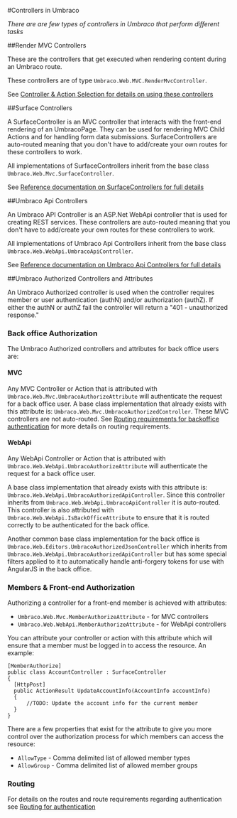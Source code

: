 #Controllers in Umbraco

_There are are few types of controllers in Umbraco that perform different tasks_

##Render MVC Controllers

These are the controllers that get executed when rendering content during an Umbraco route.

These controllers are of type `Umbraco.Web.MVC.RenderMvcController`.

See [Controller & Action Selection for details on using these controllers](../Default-Routing/Controller-Selection/)

##Surface Controllers

A SurfaceController is an MVC controller that interacts with the front-end rendering of an UmbracoPage. They can be used for rendering MVC Child Actions and for handling form data submissions.
SurfaceControllers are auto-routed meaning that you don't have to add/create your own routes for these controllers to work.

All implementations of SurfaceControllers inherit from the base class `Umbraco.Web.Mvc.SurfaceController`.

See [Reference documentation on SurfaceControllers for full details](../../Reference/Routing/surface-controllers.md)

##Umbraco Api Controllers

An Umbraco API Controller is an ASP.Net WebApi controller that is used for creating REST services. These controllers are auto-routed meaning that you don't have to add/create your own routes for these controllers to work.

All implementations of Umbraco Api Controllers inherit from the base class `Umbraco.Web.WebApi.UmbracoApiController`.

See [Reference documentation on Umbraco Api Controllers for full details](../../Reference/Routing/WebApi/index.md)

##Umbraco Authorized Controllers and Attributes

An Umbraco Authorized controller is used when the controller requires member or user authentication (authN) and/or authorization (authZ). If either the authN or authZ fail the controller will return a "401 - unauthorized response."  

### Back office Authorization

The Umbraco Authorized controllers and attributes for back office users are:

#### MVC

Any MVC Controller or Action that is attributed with `Umbraco.Web.Mvc.UmbracoAuthorizeAttribute` will authenticate the request for a back office user. A base class implementation that already exists with this attribute is: `Umbraco.Web.Mvc.UmbracoAuthorizedController`. These MVC controllers are not auto-routed.  See [Routing requirements for backoffice authentication](../../Reference/Routing/Authorized/index.md) for more details on routing requirements.

#### WebApi

Any WebApi Controller or Action that is attributed with `Umbraco.Web.WebApi.UmbracoAuthorizeAttribute` will authenticate the request for a back office user.

A base class implementation that already exists with this attribute is: `Umbraco.Web.WebApi.UmbracoAuthorizedApiController`. Since this controller inherits from `Umbraco.Web.WebApi.UmbracoApiController` it is auto-routed. This controller is also attributed with `Umbraco.Web.WebApi.IsBackOfficeAttribute` to ensure that it is routed correctly to be authenticated for the back office.

Another common base class implementation for the back office is `Umbraco.Web.Editors.UmbracoAuthorizedJsonController` which inherits from `Umbraco.Web.WebApi.UmbracoAuthorizedApiController` but has some special filters applied to it to automatically handle anti-forgery tokens for use with AngularJS in the back office.

### Members & Front-end Authorization

Authorizing a controller for a front-end member is achieved with attributes:

* `Umbraco.Web.Mvc.MemberAuthorizeAttribute` - for MVC controllers
* `Umbraco.Web.WebApi.MemberAuthorizeAttribute` - for WebApi controllers

You can attribute your controller or action with this attribute which will ensure that a member must be logged in to access the resource. An example:


    [MemberAuthorize]
    public class AccountController : SurfaceController
    {
      [HttpPost]
      public ActionResult UpdateAccountInfo(AccountInfo accountInfo)
      {
          //TODO: Update the account info for the current member
      }
    }


There are a few properties that exist for the attribute to give you more control over the authorization process for which members can access the resource:

* `AllowType` - Comma delimited list of allowed member types
* `AllowGroup` - Comma delimited list of allowed member groups

### Routing

For details on the routes and route requirements regarding authentication see [Routing for authentication](../../Reference/Routing/Authorized/index.md)
